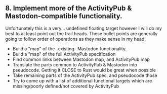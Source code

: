 ## 8. Implement more of the ActivityPub & Mastodon-compatible functionality.

Unfortunately this is a very... undefined floating target however I will do my best to at least point out the trail heads.
These bullet points are generally going to follow order of operations as they make sense in my head.

 - Build a "map" of the -existing- Mastodon functionality.
 - Build a "map" of the full ActivityPub specification 
 - Find common links between Mastodon map, and ActivityPub map
 - Translate the parts common to ActivityPub & Mastodon into pseudocode.  Getting it CLOSE to Rust would be great when possible
 - Take remaining parts of the ActivityPub spec, and pseudocode those
 - Try to come up with a list of additional functional targets which are missing/poorly defined/not covered by ActivityPub
